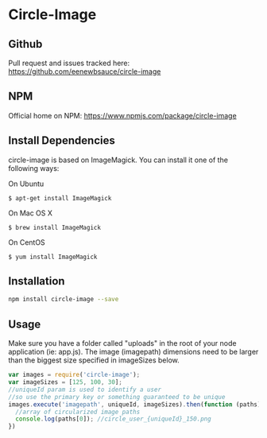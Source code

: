 Circle-Image
============
## Github
Pull request and issues tracked here: https://github.com/eenewbsauce/circle-image

## NPM
Official home on NPM: https://www.npmjs.com/package/circle-image

## Install Dependencies
circle-image is based on ImageMagick. You can install it one of the following ways:

On Ubuntu
```
$ apt-get install ImageMagick
```
On Mac OS X
```
$ brew install ImageMagick
```
On CentOS
```
$ yum install ImageMagick
```

## Installation

```bash
npm install circle-image --save
```

## Usage
Make sure you have a folder called "uploads" in the root of your node application (ie: app.js).
The image (imagepath) dimensions need to be larger than the biggest size specified in imageSizes below.

```javascript
var images = require('circle-image');
var imageSizes = [125, 100, 30];
//uniqueId param is used to identify a user
//so use the primary key or something guaranteed to be unique
images.execute('imagepath', uniqueId, imageSizes).then(function (paths) {
  //array of circularized image paths
  console.log(paths[0]); //circle_user_{uniqueId}_150.png
})
```
